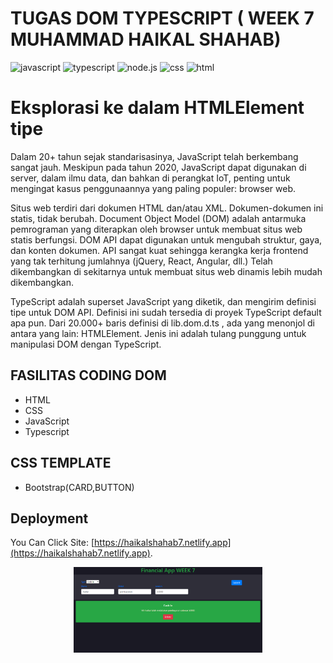 # TUGAS DOM TYPESCRIPT ( WEEK 7 MUHAMMAD HAIKAL SHAHAB) 

<img src="https://img.shields.io/badge/logo-javascript-blue?javascript=javascript" width="90" alt="javascript">
<img src="https://img.shields.io/badge/logo-node.js-blue?typescript=typescript" width="90" alt="typescript">
<img src="https://img.shields.io/badge/logo-node.js-blue?node.js=node.js" width="90" alt="node.js">
<img src="https://img.shields.io/badge/logo-css-blue?css=css" width="90" alt="css">
<img src="https://img.shields.io/badge/logo-html-blue?html=html" width="90" alt="html">

# Eksplorasi ke dalam HTMLElement tipe 
Dalam 20+ tahun sejak standarisasinya, JavaScript telah berkembang sangat jauh. Meskipun pada tahun 2020, JavaScript dapat digunakan di server, dalam ilmu data, dan bahkan di perangkat IoT, penting untuk mengingat kasus penggunaannya yang paling populer: browser web.

Situs web terdiri dari dokumen HTML dan/atau XML. Dokumen-dokumen ini statis, tidak berubah. Document Object Model (DOM) adalah antarmuka pemrograman yang diterapkan oleh browser untuk membuat situs web statis berfungsi. DOM API dapat digunakan untuk mengubah struktur, gaya, dan konten dokumen. API sangat kuat sehingga kerangka kerja frontend yang tak terhitung jumlahnya (jQuery, React, Angular, dll.) Telah dikembangkan di sekitarnya untuk membuat situs web dinamis lebih mudah dikembangkan.

TypeScript adalah superset JavaScript yang diketik, dan mengirim definisi tipe untuk DOM API. Definisi ini sudah tersedia di proyek TypeScript default apa pun. Dari 20.000+ baris definisi di lib.dom.d.ts , ada yang menonjol di antara yang lain: HTMLElement. Jenis ini adalah tulang punggung untuk manipulasi DOM dengan TypeScript.

## FASILITAS CODING DOM
- HTML
- CSS
- JavaScript
- Typescript

## CSS TEMPLATE
- Bootstrap(CARD,BUTTON)


## Deployment
You Can Click Site: [https://haikalshahab7.netlify.app](https://haikalshahab7.netlify.app).

<p align="center">
  <img src="./image/image.png" width="60%" alt="logo">
</p>
